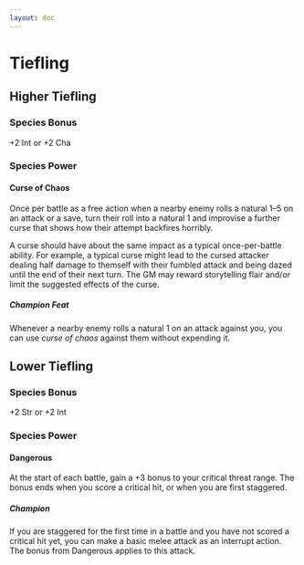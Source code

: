 ```yaml
---
layout: doc
---
```

# Tiefling

## Higher Tiefling

### Species Bonus

+2 Int or +2 Cha

### Species Power

#### Curse of Chaos

Once per battle as a free action when a nearby enemy rolls a natural 1–5 on an attack or a save, turn their roll into a natural 1 and improvise a further curse that shows how their attempt backfires horribly.

A curse should have about the same impact as a typical once-per-battle ability. For example, a typical curse might lead to the cursed attacker dealing half damage to themself with their fumbled attack and being dazed until the end of their next turn. The GM may reward storytelling flair and/or limit the suggested effects of the curse.

##### Champion Feat

Whenever a nearby enemy rolls a natural 1 on an attack against you, you can use _curse of chaos_ against them without expending it.

## Lower Tiefling

### Species Bonus

+2 Str or +2 Int

### Species Power

#### Dangerous

At the start of each battle, gain a +3 bonus to your critical threat range. The bonus ends when you score a critical hit, or when you are first staggered.

##### Champion

If you are staggered for the first time in a battle and you have not scored a critical hit yet, you can make a basic melee attack as an interrupt action. The bonus from Dangerous applies to this attack.
